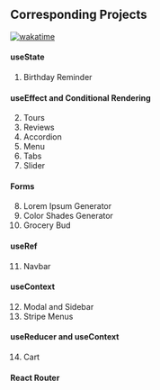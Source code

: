 ## Corresponding Projects

[![wakatime](https://wakatime.com/badge/github/gabrieltreib/react-advanced.svg)](https://wakatime.com/badge/github/gabrieltreib/react-advanced)

#### useState

1. Birthday Reminder

#### useEffect and Conditional Rendering

2. Tours
3. Reviews
4. Accordion
5. Menu
6. Tabs
7. Slider

#### Forms

8. Lorem Ipsum Generator
9. Color Shades Generator
10. Grocery Bud

#### useRef

11. Navbar

#### useContext

12. Modal and Sidebar
13. Stripe Menus

#### useReducer and useContext

14. Cart

#### React Router

